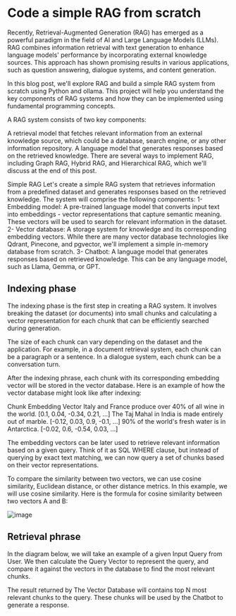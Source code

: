 # Code a simple RAG from scratch

Recently, Retrieval-Augmented Generation (RAG) has emerged as a powerful paradigm in the field of AI and Large Language Models (LLMs). RAG combines information retrieval with text generation to enhance language models' performance by incorporating external knowledge sources. This approach has shown promising results in various applications, such as question answering, dialogue systems, and content generation.

In this blog post, we'll explore RAG and build a simple RAG system from scratch using Python and ollama. This project will help you understand the key components of RAG systems and how they can be implemented using fundamental programming concepts.

A RAG system consists of two key components:

A retrieval model that fetches relevant information from an external knowledge source, which could be a database, search engine, or any other information repository.
A language model that generates responses based on the retrieved knowledge.
There are several ways to implement RAG, including Graph RAG, Hybrid RAG, and Hierarchical RAG, which we'll discuss at the end of this post.

Simple RAG
Let's create a simple RAG system that retrieves information from a predefined dataset and generates responses based on the retrieved knowledge. The system will comprise the following components:
1- Embedding model: A pre-trained language model that converts input text into embeddings - vector representations that capture semantic meaning. These vectors will be used to search for relevant information in the dataset.
2- Vector database: A storage system for knowledge and its corresponding embedding vectors. While there are many vector database technologies like Qdrant, Pinecone, and pgvector, we'll implement a simple in-memory database from scratch.
3- Chatbot: A language model that generates responses based on retrieved knowledge. This can be any language model, such as Llama, Gemma, or GPT.

## Indexing phase
The indexing phase is the first step in creating a RAG system. 
It involves breaking the dataset (or documents) into small chunks and calculating a vector representation for each chunk that can be efficiently searched during generation.

The size of each chunk can vary depending on the dataset and the application. For example, in a document retrieval system, each chunk can be a paragraph or a sentence. In a dialogue system, each chunk can be a conversation turn.

After the indexing phrase, each chunk with its corresponding embedding vector will be stored in the vector database. Here is an example of how the vector database might look like after indexing:

   Chunk	                                                             Embedding Vector
Italy and France produce over 40% of all wine in the world.	\[0.1, 0.04, -0.34, 0.21, ...\]
The Taj Mahal in India is made entirely out of marble.	\[-0.12, 0.03, 0.9, -0.1, ...\]
90% of the world's fresh water is in Antarctica.	\[-0.02, 0.6, -0.54, 0.03, ...\]

The embedding vectors can be later used to retrieve relevant information based on a given query. Think of it as SQL WHERE clause, but instead of querying by exact text matching, we can now query a set of chunks based on their vector representations.

To compare the similarity between two vectors, we can use cosine similarity, Euclidean distance, or other distance metrics. In this example, we will use cosine similarity. Here is the formula for cosine similarity between two vectors A and B:

![image](https://github.com/user-attachments/assets/da864ce7-5d5d-4263-8d61-9ff7d3289c99)

## Retrieval phrase
In the diagram below, we will take an example of a given Input Query from User. We then calculate the Query Vector to represent the query, and compare it against the vectors in the database to find the most relevant chunks.

The result returned by The Vector Database will contains top N most relevant chunks to the query. These chunks will be used by the Chatbot to generate a response.


